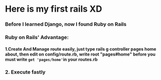 # Here is my first rails XD
### Before I learned Django, now I found Ruby on Rails
### Ruby on Rails' Advantage:
#### 1.Create And Manage route easily, just type rails g controller pages home about, then edit on config/route.rb, write root "pages#home" before you must write `get 'pages/home'`in your routes.rb
### 2. Execute fastly